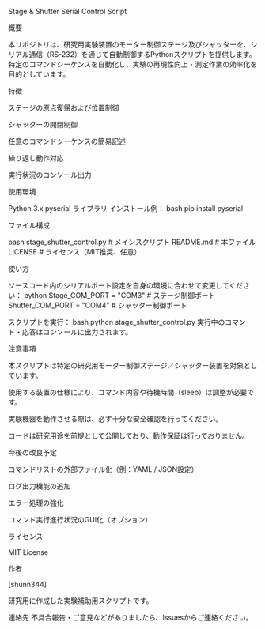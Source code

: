 Stage & Shutter Serial Control Script

概要

本リポジトリは、研究用実験装置のモーター制御ステージ及びシャッターを、シリアル通信（RS-232）を通じて自動制御するPythonスクリプトを提供します。
特定のコマンドシーケンスを自動化し、実験の再現性向上・測定作業の効率化を目的としています。

特徴

ステージの原点復帰および位置制御

シャッターの開閉制御

任意のコマンドシーケンスの簡易記述

繰り返し動作対応

実行状況のコンソール出力


使用環境

Python 3.x
pyserial ライブラリ
インストール例：
bash
pip install pyserial


ファイル構成

bash
stage_shutter_control.py    # メインスクリプト
README.md                   # 本ファイル
LICENSE                     # ライセンス（MIT推奨、任意）


使い方

ソースコード内のシリアルポート設定を自身の環境に合わせて変更してください：
python
Stage_COM_PORT = "COM3"     # ステージ制御ポート
Shutter_COM_PORT = "COM4"   # シャッター制御ポート

スクリプトを実行：
bash
python stage_shutter_control.py
実行中のコマンド・応答はコンソールに出力されます。


注意事項

本スクリプトは特定の研究用モーター制御ステージ／シャッター装置を対象としています。

使用する装置の仕様により、コマンド内容や待機時間（sleep）は調整が必要です。

実験機器を動作させる際は、必ず十分な安全確認を行ってください。

コードは研究用途を前提として公開しており、動作保証は行っておりません。


今後の改良予定

コマンドリストの外部ファイル化（例：YAML / JSON設定）

ログ出力機能の追加

エラー処理の強化

コマンド実行進行状況のGUI化（オプション）


ライセンス

MIT License

作者

[shunn344]

研究用に作成した実験補助用スクリプトです。

連絡先
不具合報告・ご意見などがありましたら、Issuesからご連絡ください。
